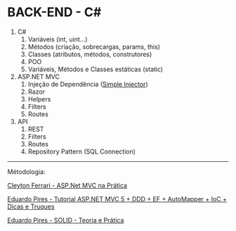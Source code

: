 # BACK-END - C#

1. C#
	1. Variáveis (int, uint...)
	1. Métodos (criação, sobrecargas, params, this)
	1. Classes (atributos, métodos, construtores)
	1. POO
	1. Variáveis, Métodos e Classes estáticas (static)
1. ASP.NET MVC
	1. Injeção de Dependência ([Simple Injector](https://viniciusmussak.net/2015/04/09/implementando-simple-injector/comment-page-1/))
	1. Razor
	1. Helpers
	1. Filters
	1. Routes
1. API
	1. REST
	1. Filters
	1. Routes
	1. Repository Pattern (SQL Connection)

------

Métodologia:

[Cleyton Ferrari - ASP.Net MVC na Prática](https://www.youtube.com/watch?v=VbA_JZJtKaY&list=PLE6C2832C9FF542A7)

[Eduardo Pires - Tutorial ASP.NET MVC 5 + DDD + EF + AutoMapper + IoC + Dicas e Truques](https://www.youtube.com/watch?v=i9Il79a2uBU)

[Eduardo Pires - SOLID - Teoria e Prática](https://www.youtube.com/watch?v=Q2QdkiX6p_Y)
